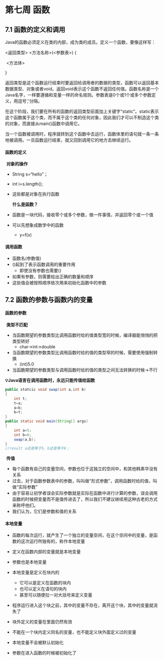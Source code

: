 # 第七周 函数

## 7.1	函数的定义和调用

Java的函数必须定义在类的内部，成为类的成员。定义一个函数，要像这样写：

<返回类型> <方法名称>(<参数表>) {

​	<方法体>

}

返回类型是这个函数运行结束时要返回给调用者的数据的类型，函数可以返回基本数据类型、对象或者void。返回void表示这个函数不返回任何值。函数名称是一个Java名字，一样要遵循和变量一样的命名规则。参数表是0个或1个或多个参数定义，用逗号’,’分隔。

在这个阶段，我们要在所有的函数的返回类型前面加上关键字“static”。static表示这个函数属于这个类，而不属于这个类的任何对象，因此我们才可以不制造这个类的对象，而直接从main()函数中调用它。

当一个函数被调用时，程序就转到这个函数中去运行，函数体里的语句就一条一条地被调用。一旦函数运行结束，就又回到调用它的地方去继续运行。

#### 函数的定义

​	**对象的操作**

- String s=“hello”；

- int i=s.length();

- 这些都是对象在执行函数

  **什么是函数？**

- 函数是一块代码，接收零个或多个参数，做一件事情，并返回零个或一个值
- 可以先想象成数学中的函数
  - y=f(x)



#### 调用函数

- 函数名(参数值)
- ()起到了表示函数调用的重要作用
  - 即使没有参数也需要()
- 如果有参数，则需要给出正确的数量和顺序
- 这些值会被按照顺序依次用来初始化函数中的参数



## 7.2	函数的参数与函数内的变量

#### 函数的参数

​	**类型不匹配**

- 当函数期望的参数类型比调用函数时给的值类型宽的时候，编译器能悄悄的把类型转好
  - char->int->double
- 当函数期望的参数类型比调用函数时给的值的类型窄的时候，需要使用强制转换
  - (int)5.0
- 当函数期望的参数类型与调用函数时给的值的类型之间无法转换的时候->不行



**💡Java语言在调用函数时，永远只能传值给函数**

```java
public statcic void swap(int a,int b)
{
	int t;
    t=a;
    a=b;
    b=t;
}
public static void main(String[] args)
{
	int a=5;
    int b=6;
    swap(a,b);
}
//result a还是等于5，b还是等于6；
```

​	**传值**

- 每个函数有自己的变量空间，参数也位于这独立的空间中，和其他韩素华没有关系
- 过去，对于函数参数表中的参数，叫叫做“形式参数”，调用函数时给的值，叫做“实际参数”
- 由于容易让初学者误会实际参数就是实际在函数中进行计算的参数，误会调用函数的时候把变量而不是值传进去了，所以我们不建议继续用这种古老的方式来称呼他们。
- 我们认为，它们是参数和值的关系

#### 本地变量

- 函数的每次运行，就产生了一个独立的变量空间，在这个空间中的变量，是函数的这次运行所独有的，称作本地变量
- 定义在函数内部的变量就是本地变量
- 参数也是本地变量



- 本地变量是定义在块内的
  - 它可以是定义在函数的块内
  - 也可以定义在语句的块内
  - 甚至可以随便拉一对大括号来定义变量
- 程序运行进入这个块之前，其中的变量不存在，离开这个块，其中的变量就消失了
- 块外定义的变量在里面仍然有效
- 不能在一个块内定义同名的变量，也不能定义块外面定义过的变量
- 本地变量不会被默认初始化
- 参数在进入函数的时候被初始化了

